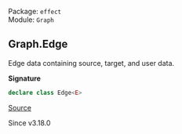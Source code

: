 Package: `effect`<br />
Module: `Graph`<br />

## Graph.Edge

Edge data containing source, target, and user data.

**Signature**

```ts
declare class Edge<E>
```

[Source](https://github.com/Effect-TS/effect/tree/main/packages/effect/src/Graph.ts#L67)

Since v3.18.0